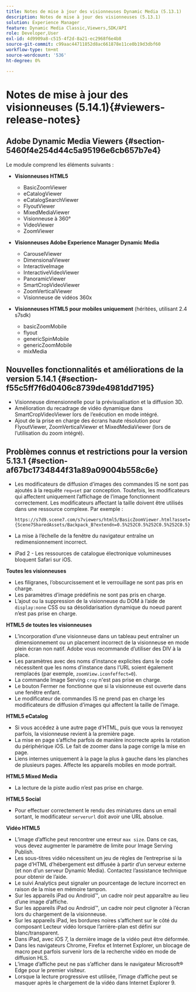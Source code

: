 ```yaml
---
title: Notes de mise à jour des visionneuses Dynamic Media (5.13.1)
description: Notes de mise à jour des visionneuses (5.13.1)
solution: Experience Manager
feature: Dynamic Media Classic,Viewers,SDK/API
role: Developer,User
exl-id: 4d9909a8-c515-4f2d-8a21-ec2968f6e4b8
source-git-commit: c99aac44711852d8ac661878e11ce0b19d3dbf60
workflow-type: tm+mt
source-wordcount: '536'
ht-degree: 0%

---
```


# Notes de mise à jour des visionneuses (5.14.1){#viewers-release-notes}

## Adobe Dynamic Media Viewers {#section-5460f4e254d44c5a95196e6cb657b7e4}

Le module comprend les éléments suivants :

* **Visionneuses HTML5**

   * BasicZoomViewer
   * eCatalogViewer
   * eCatalogSearchViewer
   * FlyoutViewer
   * MixedMediaViewer
   * Visionneuse à 360°
   * VideoViewer
   * ZoomViewer

* **Visionneuses Adobe Experience Manager Dynamic Media**

   * CarouselViewer
   * DimensionalViewer
   * InteractiveImage
   * InteractiveVideoViewer
   * PanoramicViewer
   * SmartCropVideoViewer
   * ZoomVerticalViewer
   * Visionneuse de vidéos 360x

* **Visionneuses HTML5 pour mobiles uniquement** (héritées, utilisant 2.4 s7sdk)

   * basicZoomMobile
   * flyout
   * genericSpinMobile
   * genericZoomMobile
   * mixMedia

## Nouvelles fonctionnalités et améliorations de la version 5.14.1 {#section-f55c5ff7f6d0406c8739de4981dd7195}

* Visionneuse dimensionnelle pour la prévisualisation et la diffusion 3D.
* Amélioration du recadrage de vidéo dynamique dans SmartCropVideoViewer lors de l’exécution en mode intégré.
* Ajout de la prise en charge des écrans haute résolution pour FlyoutViewer, ZoomVerticalViewer et MixedMediaViewer (lors de l’utilisation du zoom intégré).

## Problèmes connus et restrictions pour la version 5.13.1 {#section-af67bc1734844f31a89a09004b558c6e}

* Les modificateurs de diffusion d’images des commandes IS ne sont pas ajoutés à la requête `req=set` par conception. Toutefois, les modificateurs qui affectent uniquement l’affichage de l’image fonctionnent correctement. Les modificateurs affectant la taille doivent être utilisés dans une ressource complexe. Par exemple :

  `https://s7d9.scene7.com/s7viewers/html5/BasicZoomViewer.html?asset= {Scene7SharedAssets/Backpack_B?extendn=0.5%252C0.5%252C0.5%252C0.5}`

* La mise à l’échelle de la fenêtre du navigateur entraîne un redimensionnement incorrect.
* iPad 2 - Les ressources de catalogue électronique volumineuses bloquent Safari sur iOS.

**Toutes les visionneuses**

* Les filigranes, l’obscurcissement et le verrouillage ne sont pas pris en charge.
* Les paramètres d’image prédéfinis ne sont pas pris en charge.
* L’ajout ou la suppression de la visionneuse du DOM à l’aide de `display:none` CSS ou sa désolidarisation dynamique du noeud parent n’est pas prise en charge.

**HTML5 de toutes les visionneuses**

* L’incorporation d’une visionneuse dans un tableau peut entraîner un dimensionnement ou un placement incorrect de la visionneuse en mode plein écran non natif. Adobe vous recommande d’utiliser des DIV à la place.
* Les paramètres avec des noms d’instance explicites dans le code nécessitent que les noms d’instance dans l’URL soient également remplacés (par exemple, `zoomView.iconfeffect=0`).
* La commande Image Serving `crop` n&#39;est pas prise en charge.
* Le bouton Fermer ne fonctionne que si la visionneuse est ouverte dans une fenêtre enfant.
* Le modificateur de commandes IS ne prend pas en charge les modificateurs de diffusion d’images qui affectent la taille de l’image.

**HTML5 eCatalog**

* Si vous accédez à une autre page d’HTML, puis que vous la renvoyez parfois, la visionneuse revient à la première page.
* La mise en page s’affiche parfois de manière incorrecte après la rotation du périphérique iOS. Le fait de zoomer dans la page corrige la mise en page.
* Liens internes uniquement à la page la plus à gauche dans les planches de plusieurs pages. Affecte les appareils mobiles en mode portrait.

**HTML5 Mixed Media**

* La lecture de la piste audio n’est pas prise en charge.

**HTML5 Social**

* Pour effectuer correctement le rendu des miniatures dans un email sortant, le modificateur `serverurl` doit avoir une URL absolue.

**Vidéo HTML5**

* L’image d’affiche peut rencontrer une erreur `max size`. Dans ce cas, vous devez augmenter le paramètre de limite pour Image Serving Publish.
* Les sous-titres vidéo nécessitent un jeu de règles de l’entreprise si la page d’HTML d’hébergement est diffusée à partir d’un serveur externe (et non d’un serveur Dynamic Media). Contactez l’assistance technique pour obtenir de l’aide.
* Le suivi Analytics peut signaler un pourcentage de lecture incorrect en raison de la mise en mémoire tampon.
* Sur les appareils iPad ou Android™, un cadre noir peut apparaître au lieu d’une image d’affiche.
* Sur les appareils iPad ou Android™, un cadre noir peut clignoter à l’écran lors du chargement de la visionneuse.
* Sur les appareils iPad, les bordures noires s’affichent sur le côté du composant Lecteur vidéo lorsque l’arrière-plan est défini sur blanc/transparent.
* Dans iPad, avec iOS 7, la dernière image de la vidéo peut être déformée.
* Dans les navigateurs Chrome, Firefox et Internet Explorer, un blocage de macro peut parfois survenir lors de la recherche vidéo en mode de diffusion HLS.
* L’image d’affiche peut ne pas s’afficher dans le navigateur Microsoft® Edge pour le premier visiteur.
* Lorsque la lecture progressive est utilisée, l’image d’affiche peut se masquer après le chargement de la vidéo dans Internet Explorer 9.
